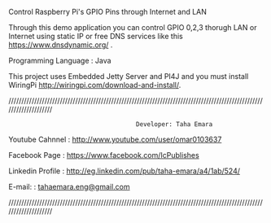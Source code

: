 Control Raspberry Pi's GPIO Pins through Internet and LAN 

Through this demo application you can control GPIO 0,2,3 thorugh LAN or Internet using static IP or free DNS services like this  https://www.dnsdynamic.org/ .

Programming Language : Java

This project uses Embedded Jetty Server and PI4J and you must install WiringPi http://wiringpi.com/download-and-install/.



 
 ////////////////////////////////////////////////////////////////////////////////////////////////////////////////////

                                       Developer: Taha Emara


   Youtube Cahnnel  :  http://www.youtube.com/user/omar0103637

   Facebook Page    :  https://www.facebook.com/IcPublishes

   Linkedin Profile :  http://eg.linkedin.com/pub/taha-emara/a4/1ab/524/

   E-mail:          :  tahaemara.eng@gmail.com

////////////////////////////////////////////////////////////////////////////////////////////////////////////////////
